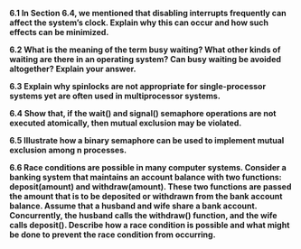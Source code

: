**6.1 In Section 6.4, we mentioned that disabling interrupts frequently can affect the system’s clock. Explain why this can occur and how such effects can be minimized.**  

**6.2 What is the meaning of the term busy waiting? What other kinds of waiting are there in an operating system? Can busy waiting be avoided altogether? Explain your answer.**  

**6.3 Explain why spinlocks are not appropriate for single-processor systems yet are often used in multiprocessor systems.**  

**6.4 Show that, if the wait() and signal() semaphore operations are not executed atomically, then mutual exclusion may be violated.**  

**6.5 Illustrate how a binary semaphore can be used to implement mutual exclusion among n processes.**  

**6.6 Race conditions are possible in many computer systems. Consider a banking system that maintains an account balance with two functions: deposit(amount) and withdraw(amount). These two functions are passed the amount that is to be deposited or withdrawn from the bank account balance. Assume that a husband and wife share a bank account. Concurrently, the husband calls the withdraw() function, and the wife calls deposit(). Describe how a race condition is possible and what might be done to prevent the race condition from occurring.**  